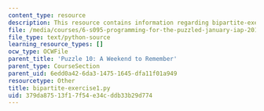 ```yaml
---
content_type: resource
description: This resource contains information regarding bipartite-exercise1.py.
file: /media/courses/6-s095-programming-for-the-puzzled-january-iap-2018/379da87513f17f54e34cddb33b29d774_bipartite-exercise1.py
file_type: text/python-source
learning_resource_types: []
ocw_type: OCWFile
parent_title: 'Puzzle 10: A Weekend to Remember'
parent_type: CourseSection
parent_uid: 6edd0a42-6da3-1475-1645-dfa11f01a949
resourcetype: Other
title: bipartite-exercise1.py
uid: 379da875-13f1-7f54-e34c-ddb33b29d774
---
```

